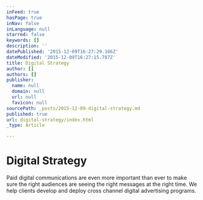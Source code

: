 ```yaml
---
inFeed: true
hasPage: true
inNav: false
inLanguage: null
starred: false
keywords: []
description: ''
datePublished: '2015-12-09T16:27:29.166Z'
dateModified: '2015-12-09T16:27:15.787Z'
title: Digital Strategy
author: []
authors: []
publisher:
  name: null
  domain: null
  url: null
  favicon: null
sourcePath: _posts/2015-12-09-digital-strategy.md
published: true
url: digital-strategy/index.html
_type: Article

---
```

# Digital Strategy

Paid digital communications are even more important than ever to make sure the right audiences are seeing the right messages at the right time.  We help clients develop and deploy cross channel digital advertising programs.